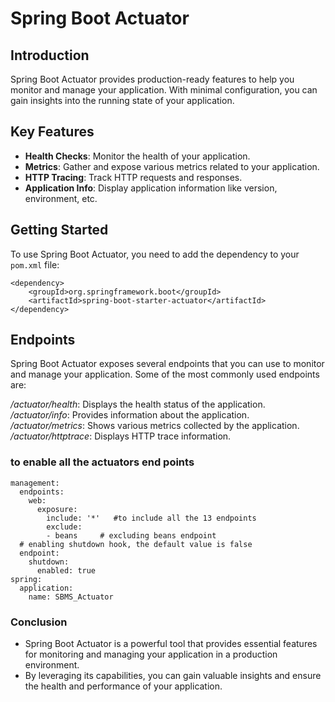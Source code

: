 # Spring Boot Actuator

## Introduction

Spring Boot Actuator provides production-ready features to help you monitor and manage your application. With minimal configuration, you can gain insights into the running state of your application.

## Key Features

- **Health Checks**: Monitor the health of your application.
- **Metrics**: Gather and expose various metrics related to your application.
- **HTTP Tracing**: Track HTTP requests and responses.
- **Application Info**: Display application information like version, environment, etc.

## Getting Started

To use Spring Boot Actuator, you need to add the dependency to your `pom.xml` file:

```
<dependency>
    <groupId>org.springframework.boot</groupId>
    <artifactId>spring-boot-starter-actuator</artifactId>
</dependency>
```

## Endpoints
Spring Boot Actuator exposes several endpoints that you can use to monitor and manage your application. Some of the most commonly used endpoints are:

*/actuator/health*: Displays the health status of the application.
*/actuator/info*: Provides information about the application.
*/actuator/metrics*: Shows various metrics collected by the application.
*/actuator/httptrace*: Displays HTTP trace information.


### to enable all the actuators end points
```
management:
  endpoints:
    web:
      exposure:   
        include: '*'   #to include all the 13 endpoints
        exclude:
        - beans     # excluding beans endpoint
  # enabling shutdown hook, the default value is false
  endpoint:
    shutdown:
      enabled: true
spring:
  application:
    name: SBMS_Actuator
```

### Conclusion
- Spring Boot Actuator is a powerful tool that provides essential features for monitoring and managing your application in a production environment. 
- By leveraging its capabilities, you can gain valuable insights and ensure the health and performance of your application.

